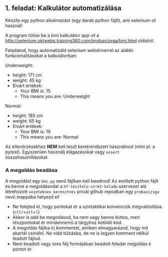 ## 1. feladat: Kalkulátor automatizálása

Készíts egy python alkalmazást (egy darab python fájlt), ami selenium-ot használ! 

A program töltse be a bmi kalkulátor app-ot a http://selenium.oktwebs.training360.com/probavizsga/bmi.html oldalról. 

Feladatod, hogy automatizáld selenium webdriverrel az alábbi funkcionalitásokat a kalkulátorban:

Underweight:
* height: 171 cm
* weight: 45 kg
* Elvárt értékek:
    * Your BMI is: 15
    * This means you are: Underweight

Normal:
* height: 185 cm
* weight: 65 kg
* Elvárt értékek:
    * Your BMI is: 19
    * This means you are: Normal

Az ellenőrzésekhez __NEM__ kell teszt keretrendszert használnod (mint pl. a pytest).
Egyszerűen használj elágazásokat vagy `assert` összehasonlításokat.

### A megoldás beadása
A megoldást egy `bmi.py` nevű fájlban kell beadnod!
Az említett python fájlt és benne a megoldásodat a `hf-tesztelo-strk2-halado` szervezet alá létrehozott `vezeteknev_keresztnev` privát github repodban egy `probavizsga` nevű mappába helyezd el!

* Ne felejtsd el, hogy pontokat ér a szintaktikai konvenciók megvalósítása. (`ctlr`+`alt`+`l`)
* Akkor is add be megodásod, ha nem vagy benne biztos, mert részpontokat ér mindennemű a tárgyhoz kötődő kód.
* A megoldás fájlba írj kommentet, amiben elmagyarázod, hogy mit akartál csinálni. Ne vidd túlzásba, de ne is legyen komment nélkül leadott fájlod.
* Nem beadott vagy üres fálj formájában beadott feladat megoldás `0` pontot ér.